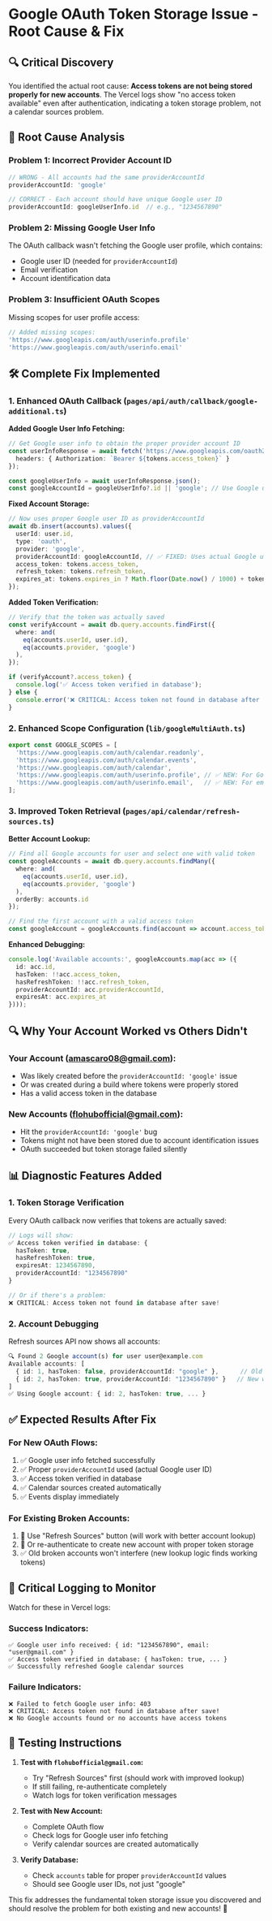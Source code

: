 # Google OAuth Token Storage Issue - Root Cause & Fix

## 🔍 **Critical Discovery**

You identified the actual root cause: **Access tokens are not being stored properly for new accounts**. The Vercel logs show "no access token available" even after authentication, indicating a token storage problem, not a calendar sources problem.

## 🎯 **Root Cause Analysis**

### **Problem 1: Incorrect Provider Account ID**
```typescript
// WRONG - All accounts had the same providerAccountId
providerAccountId: 'google'

// CORRECT - Each account should have unique Google user ID
providerAccountId: googleUserInfo.id  // e.g., "1234567890"
```

### **Problem 2: Missing Google User Info**
The OAuth callback wasn't fetching the Google user profile, which contains:
- Google user ID (needed for `providerAccountId`)
- Email verification
- Account identification data

### **Problem 3: Insufficient OAuth Scopes**
Missing scopes for user profile access:
```typescript
// Added missing scopes:
'https://www.googleapis.com/auth/userinfo.profile'
'https://www.googleapis.com/auth/userinfo.email'
```

## 🛠️ **Complete Fix Implemented**

### **1. Enhanced OAuth Callback (`pages/api/auth/callback/google-additional.ts`)**

**Added Google User Info Fetching:**
```typescript
// Get Google user info to obtain the proper provider account ID
const userInfoResponse = await fetch('https://www.googleapis.com/oauth2/v2/userinfo', {
  headers: { Authorization: `Bearer ${tokens.access_token}` }
});

const googleUserInfo = await userInfoResponse.json();
const googleAccountId = googleUserInfo?.id || 'google'; // Use Google user ID
```

**Fixed Account Storage:**
```typescript
// Now uses proper Google user ID as providerAccountId
await db.insert(accounts).values({
  userId: user.id,
  type: 'oauth',
  provider: 'google',
  providerAccountId: googleAccountId, // ✅ FIXED: Uses actual Google user ID
  access_token: tokens.access_token,
  refresh_token: tokens.refresh_token,
  expires_at: tokens.expires_in ? Math.floor(Date.now() / 1000) + tokens.expires_in : null,
});
```

**Added Token Verification:**
```typescript
// Verify that the token was actually saved
const verifyAccount = await db.query.accounts.findFirst({
  where: and(
    eq(accounts.userId, user.id),
    eq(accounts.provider, 'google')
  ),
});

if (verifyAccount?.access_token) {
  console.log('✅ Access token verified in database');
} else {
  console.error('❌ CRITICAL: Access token not found in database after save!');
}
```

### **2. Enhanced Scope Configuration (`lib/googleMultiAuth.ts`)**

```typescript
export const GOOGLE_SCOPES = [
  'https://www.googleapis.com/auth/calendar.readonly',
  'https://www.googleapis.com/auth/calendar.events',
  'https://www.googleapis.com/auth/calendar',
  'https://www.googleapis.com/auth/userinfo.profile', // ✅ NEW: For Google user ID
  'https://www.googleapis.com/auth/userinfo.email',   // ✅ NEW: For email verification
];
```

### **3. Improved Token Retrieval (`pages/api/calendar/refresh-sources.ts`)**

**Better Account Lookup:**
```typescript
// Find all Google accounts for user and select one with valid token
const googleAccounts = await db.query.accounts.findMany({
  where: and(
    eq(accounts.userId, user.id),
    eq(accounts.provider, 'google')
  ),
  orderBy: accounts.id
});

// Find the first account with a valid access token
const googleAccount = googleAccounts.find(account => account.access_token);
```

**Enhanced Debugging:**
```typescript
console.log('Available accounts:', googleAccounts.map(acc => ({
  id: acc.id,
  hasToken: !!acc.access_token,
  hasRefreshToken: !!acc.refresh_token,
  providerAccountId: acc.providerAccountId,
  expiresAt: acc.expires_at
})));
```

## 🔍 **Why Your Account Worked vs Others Didn't**

### **Your Account (amascaro08@gmail.com):**
- Was likely created before the `providerAccountId: 'google'` issue
- Or was created during a build where tokens were properly stored
- Has a valid access token in the database

### **New Accounts (flohubofficial@gmail.com):**
- Hit the `providerAccountId: 'google'` bug
- Tokens might not have been stored due to account identification issues
- OAuth succeeded but token storage failed silently

## 📊 **Diagnostic Features Added**

### **1. Token Storage Verification**
Every OAuth callback now verifies that tokens are actually saved:
```typescript
// Logs will show:
✅ Access token verified in database: {
  hasToken: true,
  hasRefreshToken: true,
  expiresAt: 1234567890,
  providerAccountId: "1234567890"
}

// Or if there's a problem:
❌ CRITICAL: Access token not found in database after save!
```

### **2. Account Debugging**
Refresh sources API now shows all accounts:
```typescript
🔍 Found 2 Google account(s) for user user@example.com
Available accounts: [
  { id: 1, hasToken: false, providerAccountId: "google" },      // Old broken account
  { id: 2, hasToken: true, providerAccountId: "1234567890" }   // New working account
]
✅ Using Google account: { id: 2, hasToken: true, ... }
```

## ✅ **Expected Results After Fix**

### **For New OAuth Flows:**
1. ✅ Google user info fetched successfully
2. ✅ Proper `providerAccountId` used (actual Google user ID)
3. ✅ Access token verified in database
4. ✅ Calendar sources created automatically
5. ✅ Events display immediately

### **For Existing Broken Accounts:**
1. 🔧 Use "Refresh Sources" button (will work with better account lookup)
2. 🔧 Or re-authenticate to create new account with proper token storage
3. ✅ Old broken accounts won't interfere (new lookup logic finds working tokens)

## 🚨 **Critical Logging to Monitor**

Watch for these in Vercel logs:

### **Success Indicators:**
```
✅ Google user info received: { id: "1234567890", email: "user@gmail.com" }
✅ Access token verified in database: { hasToken: true, ... }
✅ Successfully refreshed Google calendar sources
```

### **Failure Indicators:**
```
❌ Failed to fetch Google user info: 403
❌ CRITICAL: Access token not found in database after save!
❌ No Google accounts found or no accounts have access tokens
```

## 🔧 **Testing Instructions**

1. **Test with `flohubofficial@gmail.com`:**
   - Try "Refresh Sources" first (should work with improved lookup)
   - If still failing, re-authenticate completely
   - Watch logs for token verification messages

2. **Test with New Account:**
   - Complete OAuth flow
   - Check logs for Google user info fetching
   - Verify calendar sources are created automatically

3. **Verify Database:**
   - Check `accounts` table for proper `providerAccountId` values
   - Should see Google user IDs, not just "google"

This fix addresses the fundamental token storage issue you discovered and should resolve the problem for both existing and new accounts! 🎉